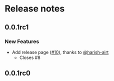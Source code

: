 # Release notes

<!-- do not remove -->

## 0.0.1rc1

### New Features

- Add release page ([#10](https://github.com/airtai/nbdev-mkdocs/pull/10)), thanks to [@harish-airt](https://github.com/harish-airt)
  - Closes #8



## 0.0.1rc0



